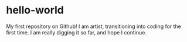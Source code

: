 # hello-world
My first repository on Github!
I am artist, transitioning into coding for the first time. I am really digging it so far, and hope I continue. 
